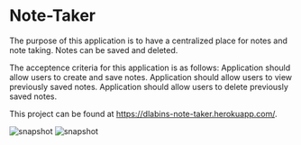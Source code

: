 # Note-Taker
The purpose of this application is to have a centralized place for notes and note taking. Notes can be saved and deleted.

The acceptence criteria for this application is as follows:
Application should allow users to create and save notes.
Application should allow users to view previously saved notes.
Application should allow users to delete previously saved notes.

This project can be found at https://dlabins-note-taker.herokuapp.com/.

![snapshot](assets/images/notehome.png)
![snapshot](assets/images/note.png)